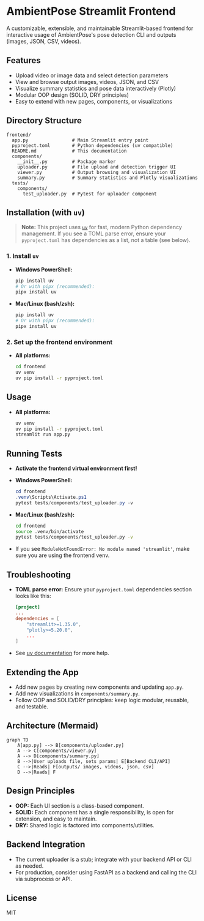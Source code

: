 # AmbientPose Streamlit Frontend

A customizable, extensible, and maintainable Streamlit-based frontend for interactive usage of AmbientPose's pose detection CLI and outputs (images, JSON, CSV, videos).

## Features
- Upload video or image data and select detection parameters
- View and browse output images, videos, JSON, and CSV
- Visualize summary statistics and pose data interactively (Plotly)
- Modular OOP design (SOLID, DRY principles)
- Easy to extend with new pages, components, or visualizations

## Directory Structure
```
frontend/
  app.py                # Main Streamlit entry point
  pyproject.toml        # Python dependencies (uv compatible)
  README.md             # This documentation
  components/
    __init__.py         # Package marker
    uploader.py         # File upload and detection trigger UI
    viewer.py           # Output browsing and visualization UI
    summary.py          # Summary statistics and Plotly visualizations
  tests/
    components/
      test_uploader.py  # Pytest for uploader component
```

## Installation (with `uv`)

> **Note:** This project uses [`uv`](https://github.com/astral-sh/uv) for fast, modern Python dependency management. If you see a TOML parse error, ensure your `pyproject.toml` has dependencies as a list, not a table (see below).

### 1. Install `uv`
- **Windows PowerShell:**
  ```powershell
  pip install uv
  # Or with pipx (recommended):
  pipx install uv
  ```
- **Mac/Linux (bash/zsh):**
  ```bash
  pip install uv
  # Or with pipx (recommended):
  pipx install uv
  ```

### 2. Set up the frontend environment
- **All platforms:**
  ```bash
  cd frontend
  uv venv
  uv pip install -r pyproject.toml
  ```

## Usage
- **All platforms:**
  ```bash
  uv venv
  uv pip install -r pyproject.toml
  streamlit run app.py
  ```

## Running Tests
- **Activate the frontend virtual environment first!**

- **Windows PowerShell:**
  ```powershell
  cd frontend
  .venv\Scripts\Activate.ps1
  pytest tests/components/test_uploader.py -v
  ```
- **Mac/Linux (bash/zsh):**
  ```bash
  cd frontend
  source .venv/bin/activate
  pytest tests/components/test_uploader.py -v
  ```

- If you see `ModuleNotFoundError: No module named 'streamlit'`, make sure you are using the frontend venv.

## Troubleshooting
- **TOML parse error:**
  Ensure your `pyproject.toml` dependencies section looks like this:
  ```toml
  [project]
  ...
  dependencies = [
      "streamlit>=1.35.0",
      "plotly>=5.20.0",
      ...
  ]
  ```
- See [uv documentation](https://github.com/astral-sh/uv) for more help.

## Extending the App
- Add new pages by creating new components and updating `app.py`.
- Add new visualizations in `components/summary.py`.
- Follow OOP and SOLID/DRY principles: keep logic modular, reusable, and testable.

## Architecture (Mermaid)
```mermaid
graph TD
    A[app.py] --> B[components/uploader.py]
    A --> C[components/viewer.py]
    A --> D[components/summary.py]
    B -->|User uploads file, sets params| E[Backend CLI/API]
    C -->|Reads| F[outputs/ images, videos, json, csv]
    D -->|Reads| F
```

## Design Principles
- **OOP:** Each UI section is a class-based component.
- **SOLID:** Each component has a single responsibility, is open for extension, and easy to maintain.
- **DRY:** Shared logic is factored into components/utilities.

## Backend Integration
- The current uploader is a stub; integrate with your backend API or CLI as needed.
- For production, consider using FastAPI as a backend and calling the CLI via subprocess or API.

## License
MIT 